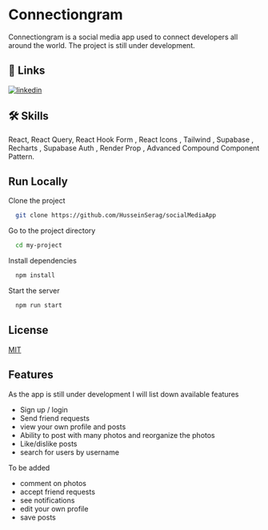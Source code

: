 
# Connectiongram

Connectiongram is a social media app used to connect developers all around the world.
The project is still under development.
  


## 🔗 Links

[![linkedin](https://img.shields.io/badge/linkedin-0A66C2?style=for-the-badge&logo=linkedin&logoColor=white)](https://www.linkedin.com/in/hseldinadel/)



## 🛠 Skills
React, React Query, React Hook Form , React Icons  , Tailwind ,  Supabase , Recharts , Supabase Auth , Render Prop , Advanced Compound Component Pattern.



## Run Locally

Clone the project

```bash
  git clone https://github.com/HusseinSerag/socialMediaApp
```

Go to the project directory

```bash
  cd my-project
```

Install dependencies

```bash
  npm install
```

Start the server

```bash
  npm run start
```


## License

[MIT](https://choosealicense.com/licenses/mit/)


## Features
As the app is still under development I will list down available features 
- Sign up / login
- Send friend requests
- view your own profile and posts
- Ability to post with many photos and reorganize the photos
- Like/dislike posts
- search for users by username

To be added
- comment on photos
- accept friend requests
- see notifications
- edit your own profile
- save posts

